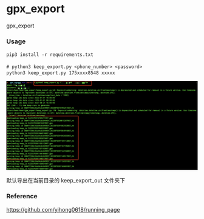 # gpx_export

gpx_export


### Usage

```
pip3 install -r requirements.txt 

# python3 keep_export.py <phone_number> <password>
python3 keep_export.py 175xxxx8548 xxxxx
```


![](./imgs/demo.jpg)


默认导出在当前目录的 keep_export_out 文件夹下

### Reference

https://github.com/yihong0618/running_page
